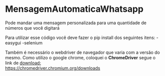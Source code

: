 # MensagemAutomaticaWhatsapp
Pode mandar uma mensagem personalizada para uma quantidade de números que você digitará

Para utilizar esse código você deve fazer o pip install dos seguintes itens:
-easygui
-selenium

Também é necessário o webdriver de navegador que varia com a versão do mesmo. Como utilizo o google chrome, coloquei o <b>ChromeDriver</b> segue o link de <a href="https://chromedriver.chromium.org/downloads"> download:</a> <br/>
https://chromedriver.chromium.org/downloads

